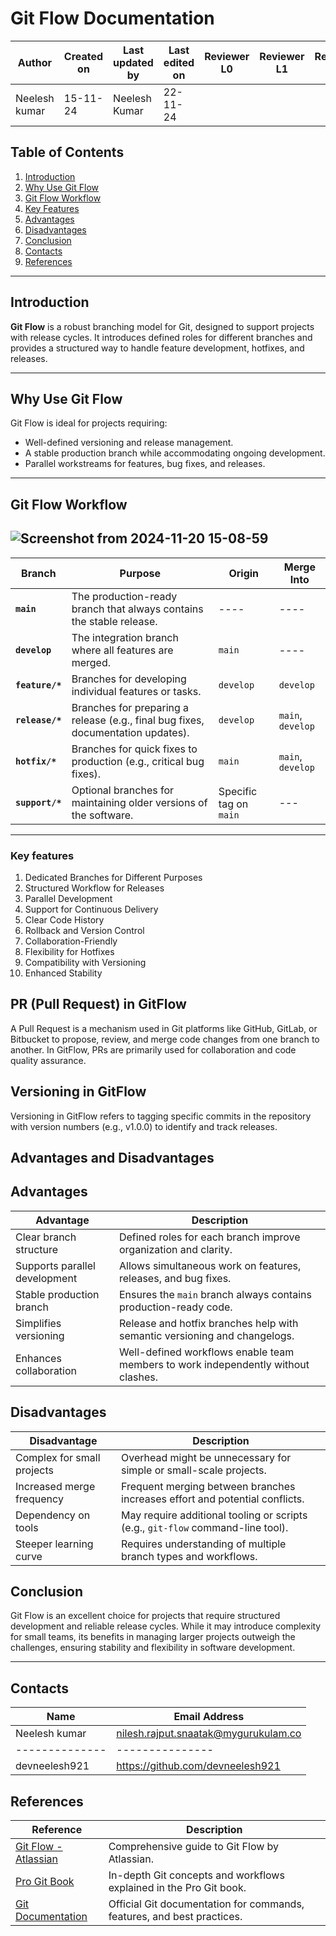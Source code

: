 # Git Flow Documentation

| **Author** | **Created on** | **Last updated by** | **Last edited on** | **Reviewer L0** |**Reviewer L1** |**Reviewer L2** |
|------------|----------------|----------------------|---------------------|---------------|---------------|---------------|
| Neelesh kumar      | 15-11-24      | Neelesh  Kumar             | 22-11-24           |  | | |

## Table of Contents
1. [Introduction](#introduction)
2. [Why Use Git Flow](#why-use-git-flow)
3. [Git Flow Workflow](#git-flow-workflow)
4. [Key Features](#Key-features)
5. [Advantages](#advantages)
6. [Disadvantages](#disadvantages)
7. [Conclusion](#conclusion)
8. [Contacts](#contacts)
9. [References](#references)
---

## Introduction
**Git Flow** is a robust branching model for Git, designed to support projects with release cycles. It introduces defined roles for different branches and provides a structured way to handle feature development, hotfixes, and releases.

---

## Why Use Git Flow
Git Flow is ideal for projects requiring:
- Well-defined versioning and release management.
- A stable production branch while accommodating ongoing development.
- Parallel workstreams for features, bug fixes, and releases.

---

## Git Flow Workflow

![Screenshot from 2024-11-20 15-08-59](https://github.com/user-attachments/assets/19c7d561-28db-48dc-9fdc-8f1df741442c)
---

| **Branch**       | **Purpose**                                                                                  | **Origin**         | **Merge Into**         |
|-------------------|----------------------------------------------------------------------------------------------|--------------------|------------------------|
| **`main`**       | The production-ready branch that always contains the stable release.                        | ----                | ----                    |
| **`develop`**    | The integration branch where all features are merged.                                        | `main`             | ----                 |
| **`feature/*`**  | Branches for developing individual features or tasks.                                        | `develop`          | `develop`              |
| **`release/*`**  | Branches for preparing a release (e.g., final bug fixes, documentation updates).             | `develop`          | `main`, `develop`      |
| **`hotfix/*`**   | Branches for quick fixes to production (e.g., critical bug fixes).                           | `main`             | `main`, `develop`      |
| **`support/*`**  | Optional branches for maintaining older versions of the software.                            | Specific tag on `main` | ---                |

---

### Key features 
1. Dedicated Branches for Different Purposes
2. Structured Workflow for Releases   
3. Parallel Development
4. Support for Continuous Delivery
5. Clear Code History
6. Rollback and Version Control
7. Collaboration-Friendly
8. Flexibility for Hotfixes
9. Compatibility with Versioning
10. Enhanced Stability    




## PR (Pull Request) in GitFlow

A Pull Request is a mechanism used in Git platforms like GitHub, GitLab, or Bitbucket to propose, review, and merge code changes from one branch to another. In GitFlow, PRs are primarily used for collaboration and code quality assurance.

 ## Versioning in GitFlow

Versioning in GitFlow refers to tagging specific commits in the repository with version numbers (e.g., v1.0.0) to identify and track releases.

## Advantages and Disadvantages

## Advantages
| **Advantage**                         | **Description**                                                                  |
|---------------------------------------|----------------------------------------------------------------------------------|
| Clear branch structure                | Defined roles for each branch improve organization and clarity.                  |
| Supports parallel development         | Allows simultaneous work on features, releases, and bug fixes.                  |
| Stable production branch              | Ensures the `main` branch always contains production-ready code.                 |
| Simplifies versioning                 | Release and hotfix branches help with semantic versioning and changelogs.       |
| Enhances collaboration                | Well-defined workflows enable team members to work independently without clashes.|

## Disadvantages
| **Disadvantage**                      | **Description**                                                                  |
|---------------------------------------|----------------------------------------------------------------------------------|
| Complex for small projects            | Overhead might be unnecessary for simple or small-scale projects.                |
| Increased merge frequency             | Frequent merging between branches increases effort and potential conflicts.      |
| Dependency on tools                   | May require additional tooling or scripts (e.g., `git-flow` command-line tool).  |
| Steeper learning curve                | Requires understanding of multiple branch types and workflows.                   |


## Conclusion
Git Flow is an excellent choice for projects that require structured development and reliable release cycles. While it may introduce complexity for small teams, its benefits in managing larger projects outweigh the challenges, ensuring stability and flexibility in software development.

---

## Contacts

| Name| Email Address      |
|-----|--------------------------|
| Neelesh kumar | nilesh.rajput.snaatak@mygurukulam.co || GitHub | URL |
|--------------|---------------|
|  devneelesh921  |  https://github.com/devneelesh921  |

## References
| **Reference**                                    | **Description**                                                                  |
|--------------------------------------------------|----------------------------------------------------------------------------------|
| [Git Flow - Atlassian](https://www.atlassian.com/git/tutorials/comparing-workflows/gitflow-workflow) | Comprehensive guide to Git Flow by Atlassian.                                   |
| [Pro Git Book](https://git-scm.com/book/en/v2)   | In-depth Git concepts and workflows explained in the Pro Git book.              |
| [Git Documentation](https://git-scm.com/doc)    | Official Git documentation for commands, features, and best practices.          |
